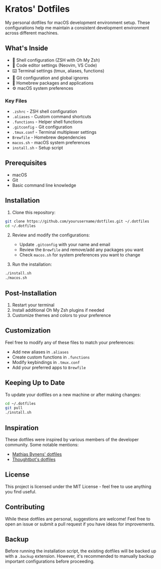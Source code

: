 # Kratos' Dotfiles

My personal dotfiles for macOS development environment setup. These configurations help me maintain a consistent development environment across different machines.

## What's Inside

- 🐚 Shell configuration (ZSH with Oh My Zsh)
- 📝 Code editor settings (Neovim, VS Code)
- ⌨️ Terminal settings (tmux, aliases, functions)
- 🔧 Git configuration and global ignores
- 🍺 Homebrew packages and applications
- ⚙️ macOS system preferences

### Key Files

- `.zshrc` - ZSH shell configuration
- `.aliases` - Custom command shortcuts
- `.functions` - Helper shell functions
- `.gitconfig` - Git configuration
- `.tmux.conf` - Terminal multiplexer settings
- `Brewfile` - Homebrew dependencies
- `macos.sh` - macOS system preferences
- `install.sh` - Setup script

## Prerequisites

- macOS
- Git
- Basic command line knowledge

## Installation

1. Clone this repository:

```bash
git clone https://github.com/yourusername/dotfiles.git ~/.dotfiles
cd ~/.dotfiles
```

2. Review and modify the configurations:

   - Update `.gitconfig` with your name and email
   - Review the `Brewfile` and remove/add any packages you want
   - Check `macos.sh` for system preferences you want to change

3. Run the installation:

```bash
./install.sh
./macos.sh
```

## Post-Installation

1. Restart your terminal
2. Install additional Oh My Zsh plugins if needed
3. Customize themes and colors to your preference

## Customization

Feel free to modify any of these files to match your preferences:

- Add new aliases in `.aliases`
- Create custom functions in `.functions`
- Modify keybindings in `.tmux.conf`
- Add your preferred apps to `Brewfile`

## Keeping Up to Date

To update your dotfiles on a new machine or after making changes:

```bash
cd ~/.dotfiles
git pull
./install.sh
```

## Inspiration

These dotfiles were inspired by various members of the developer community. Some notable mentions:

- [Mathias Bynens' dotfiles](https://github.com/mathiasbynens/dotfiles)
- [Thoughtbot's dotfiles](https://github.com/thoughtbot/dotfiles)

## License

This project is licensed under the MIT License - feel free to use anything you find useful.

## Contributing

While these dotfiles are personal, suggestions are welcome! Feel free to open an issue or submit a pull request if you have ideas for improvements.

## Backup

Before running the installation script, the existing dotfiles will be backed up with a `.backup` extension. However, it's recommended to manually backup important configurations before proceeding.
